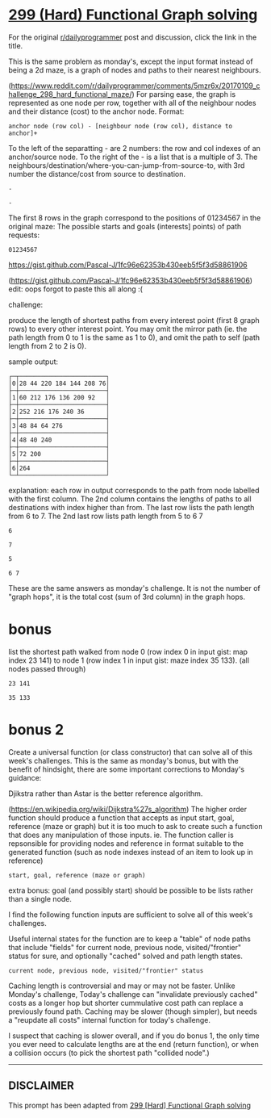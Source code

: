 # [299 (Hard) Functional Graph solving](https://www.reddit.com/r/dailyprogrammer/comments/5nr86m/20170113_challenge_299_hard_functional_graph/)

For the original [r/dailyprogrammer](https://www.reddit.com/r/dailyprogrammer/) post and discussion, click the link in the title.

This is the same problem as monday's, except the input format instead of being a 2d maze, is a graph of nodes and paths to their nearest neighbours.

(https://www.reddit.com/r/dailyprogrammer/comments/5mzr6x/20170109_challenge_298_hard_functional_maze/)
For parsing ease, the graph is represented as one node per row, together with all of the neighbour nodes and their distance (cost) to the anchor node.  Format:


```
anchor node (row col) - [neighbour node (row col), distance to anchor]+
```
To the left of the separatting - are 2 numbers: the row and col indexes of an anchor/source node.  To the right of the - is a list that is a multiple of 3.  The neighbours/destination/where-you-can-jump-from-source-to, with 3rd number the distance/cost from source to destination.


```
-
```

```
-
```
The first 8 rows in the graph correspond to the positions of 01234567 in the original maze:  The possible starts and goals (interests] points) of path requests:


```
01234567
```
https://gist.github.com/Pascal-J/1fc96e62353b430eeb5f5f3d58861906

(https://gist.github.com/Pascal-J/1fc96e62353b430eeb5f5f3d58861906)
edit:  oops forgot to paste this all along :(

challenge: 

produce the length of shortest paths from every interest point (first 8 graph rows) to every other interest point.  You may omit the mirror path (ie. the path length from 0 to 1 is the same as 1 to 0), and omit the path to self (path length from 2 to 2 is 0).

sample output:


```
┌─┬────────────────────────┐
│0│28 44 220 184 144 208 76│
├─┼────────────────────────┤
│1│60 212 176 136 200 92   │
├─┼────────────────────────┤
│2│252 216 176 240 36      │
├─┼────────────────────────┤
│3│48 84 64 276            │
├─┼────────────────────────┤
│4│48 40 240               │
├─┼────────────────────────┤
│5│72 200                  │
├─┼────────────────────────┤
│6│264                     │
└─┴────────────────────────┘
```
explanation: each row in output corresponds to the path from node labelled with the first column.  The 2nd column contains the lengths of paths to all destinations with index higher than from.  The last row lists the path length from 6 to 7.  The 2nd last row lists path length from 5 to 6 7


```
6
```

```
7
```

```
5
```

```
6 7
```
These are the same answers as monday's challenge.  It is not the number of "graph hops", it is the total cost (sum of 3rd column) in the graph hops.

# bonus
list the shortest path walked from node 0 (row index 0 in input gist:  map index 23 141) to node 1 (row index 1 in input gist: maze index 35 133).  (all nodes passed through)


```
23 141
```

```
35 133
```
# bonus 2
Create a universal function (or class constructor) that can solve all of this week's challenges.  This is the same as monday's bonus, but with the benefit of hindsight, there are some important corrections to Monday's guidance:

Djikstra rather than Astar is the better reference algorithm.

(https://en.wikipedia.org/wiki/Dijkstra%27s_algorithm)
The higher order function should produce a function that accepts as input start, goal, reference (maze or graph) but it is too much to ask to create such a function that does any manipulation of those inputs.  ie.  The function caller is repsonsible for providing nodes and reference in format suitable to the generated function (such as node indexes instead of an item to look up in reference)


```
start, goal, reference (maze or graph)
```
extra bonus: goal (and possibly start) should be possible to be lists rather than a single node.

I find the following function inputs are sufficient to solve all of this week's challenges.

Useful internal states for the function are to keep a "table" of node paths that include "fields" for current node, previous node, visited/"frontier" status for sure, and optionally "cached" solved and path length states.


```
current node, previous node, visited/"frontier" status
```
Caching length is controversial and may or may not be faster.  Unlike Monday's challenge, Today's challenge can "invalidate previously cached" costs as a longer hop but shorter cummulative cost path can replace a previously found path.  Caching may be slower (though simpler), but needs a "reupdate all costs" internal function for today's challenge.  

I suspect that caching is slower overall, and if you do bonus 1, the only time you ever need to calculate lengths are at the end (return function), or when a collision occurs (to pick the shortest path "collided node".)


----
## **DISCLAIMER**
This prompt has been adapted from [299 [Hard] Functional Graph solving](https://www.reddit.com/r/dailyprogrammer/comments/5nr86m/20170113_challenge_299_hard_functional_graph/
)
